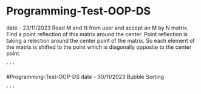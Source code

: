 # Programming-Test-OOP-DS
date - 23/11/2023
Read M and N from user and accept an M by N matrix. Find a point reflection of this matrix around the center. Point reflection is taking a relection around the center point of the matrix. So each element of the matrix is shifted to the point which is diagonally opposite to the center point.

' ' '

#Programming-Test-OOP-DS
date - 30/11/2023
Bubble Sorting

' ' '
